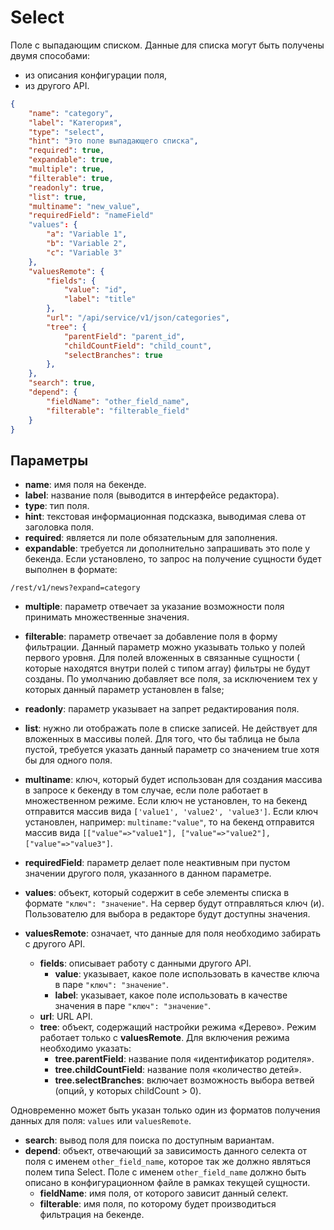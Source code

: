 # Select

Поле с выпадающим списком. Данные для списка могут быть получены двумя способами:
                           
* из описания конфигурации поля,
* из другого API.

```json
{
    "name": "category",
    "label": "Категория",
    "type": "select",
    "hint": "Это поле выпадающего списка",
    "required": true,
    "expandable": true,
    "multiple": true,
    "filterable": true,
    "readonly": true,
    "list": true,
    "multiname": "new_value",
    "requiredField": "nameField"
    "values": {
        "a": "Variable 1",
        "b": "Variable 2",
        "c": "Variable 3"
    },
    "valuesRemote": {
        "fields": {
            "value": "id",
            "label": "title"
        },
        "url": "/api/service/v1/json/categories",
        "tree": {
            "parentField": "parent_id",
            "childCountField": "child_count",
            "selectBranches": true
        },
    },
    "search": true,
    "depend": {
        "fieldName": "other_field_name",
        "filterable": "filterable_field"
    }
}
```

## Параметры

* **name**: имя поля на бекенде.
* **label**: название поля (выводится в интерфейсе редактора).
* **type**: тип поля.
* **hint**: текстовая информационная подсказка, выводимая слева от заголовка поля.
* **required**: является ли поле обязательным для заполнения.
* **expandable**: требуется ли дополнительно запрашивать это поле у бекенда. Если установлено, то запрос на получение 
сущности будет выполнен в формате:
```
/rest/v1/news?expand=category
```
* **multiple**: параметр отвечает за указание возможности поля принимать множественные значения.
* **filterable**: параметр отвечает за добавление поля в форму фильтрации. Данный параметр можно указывать только у полей 
первого уровня. Для полей вложенных в связанные сущности ( которые находятся внутри полей с типом array) фильтры не 
будут созданы. По умолчанию добавляет все поля, за исключением тех у которых данный параметр установлен в false;
* **readonly**: параметр указывает на запрет редактирования поля.
* **list**: нужно ли отображать поле в списке записей. Не действует для вложенных в массивы полей. Для того, что бы 
таблица не была пустой, требуется указать данный параметр со значением true хотя бы для одного поля.
* **multiname**: ключ, который будет использован для создания массива в запросе к бекенду в том случае, если поле 
работает в множественном режиме. Если ключ не установлен, то на бекенд отправится массив вида 
`['value1', 'value2', 'value3']`. Если ключ установлен, например: `multiname:"value"`, то на бекенд отправится 
массив вида `[["value"=>"value1"], ["value"=>"value2"], ["value"=>"value3"]`.
* **requiredField**: параметр делает поле неактивным при пустом значении другого поля, указанного в данном параметре.

* **values**: объект, который содержит в себе элементы списка в формате `"ключ": "значение"`. На сервер будут 
отправляться ключ (и). Пользователю для выбора в редакторе будут доступны значения.
* **valuesRemote**: означает, что данные для поля необходимо забирать с другого API.
    * **fields**: описывает работу с данными другого API.
        * **value**: указывает, какое поле использовать в качестве ключа в паре `"ключ": "значение"`.
        * **label**: указывает, какое поле использовать в качестве значения в паре `"ключ": "значение"`.
    * **url**: URL API.
    * **tree**: объект, содержащий настройки режима «Дерево». Режим работает только с **valuesRemote**. Для включения 
    режима необходимо указать:
        * **tree.parentField**: название поля «идентификатор родителя».
        * **tree.childCountField**: название поля «количество детей».
        * **tree.selectBranches**: включает возможность выбора ветвей (опций, у которых childCount > 0).

Одновременно может быть указан только один из форматов получения данных для поля: `values` или `valuesRemote`.

* **search**: вывод поля для поиска по доступным вариантам.
* **depend**: объект, отвечающий за зависимость данного селекта от поля с именем `other_field_name`, которое так же 
должно являться полем типа Select. Поле с именем `other_field_name` должно быть описано в конфигурационном файле 
в рамках текущей сущности.
    * **fieldName**: имя поля, от которого зависит данный селект.
    * **filterable**: имя поля, по которому будет производиться фильтрация на бекенде.
